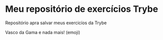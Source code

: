 # Meu repositório de exercícios Trybe

Repositório apra salvar meus exercicíos da Trybe 

Vasco da Gama e nada mais! (emoji)

